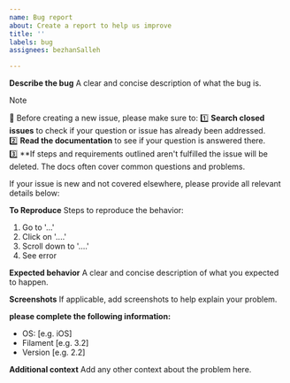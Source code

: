 ```yaml
---
name: Bug report
about: Create a report to help us improve
title: ''
labels: bug
assignees: bezhanSalleh

---
```


**Describe the bug**
A clear and concise description of what the bug is.

> [!NOTE]  
> 🚨 Before creating a new issue, please make sure to: 
> 1️⃣ **Search closed issues** to check if your question or issue has already been addressed.  
> 2️⃣ **Read the documentation** to see if your question is answered there.  
> 3️⃣ **If steps and requirements outlined aren't fulfilled the issue will be deleted.
   The docs often cover common questions and problems.  

If your issue is new and not covered elsewhere, please provide all relevant details below:


**To Reproduce**
Steps to reproduce the behavior:
1. Go to '...'
2. Click on '....'
3. Scroll down to '....'
4. See error

**Expected behavior**
A clear and concise description of what you expected to happen.

**Screenshots**
If applicable, add screenshots to help explain your problem.

**please complete the following information:**
 - OS: [e.g. iOS]
 - Filament [e.g. 3.2]
 - Version [e.g. 2.2]

**Additional context**
Add any other context about the problem here.
